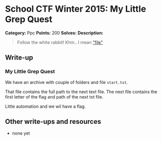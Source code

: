 # School CTF Winter 2015: My Little Grep Quest

**Category:** Ppc
**Points:** 200
**Solves:** 
**Description:**

> Follow the white rabbit! Khm.. I mean ["file"](http://school-ctf.org/files/start_dec1dd9b04e5e6f51e017573270dec210106031a.zip)


## Write-up

<div><h3>My Little Grep Quest</h3><p>We have an archive with couple of folders and file <code>start.txt</code>.</p>
<p>That file contains the full path to the next text file. The next file contains the first letter of the flag and path of the next txt file.</p>
<p>Little automation and we wil have a flag.</p></div>

## Other write-ups and resources

* none yet
